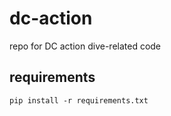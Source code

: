 dc-action
=========

repo for DC action dive-related code

## requirements
`pip install -r requirements.txt`
